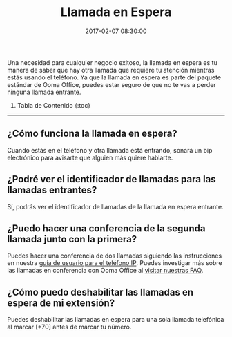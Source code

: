 ﻿---
layout: post
title:  Llamada en Espera
date:   2017-02-07 08:30:00
country: [Colombia]
language: [Spanish]
locale: [co-es]
category: [wework]
tags: [end-user-features, calling, wework]
---

Una necesidad para cualquier negocio exitoso, la llamada en espera es tu manera de saber que hay otra llamada que requiere tu atención mientras estás usando el teléfono. Ya que la llamada en espera es parte del paquete estándar de Ooma Office, puedes estar seguro de que no te vas a perder ninguna llamada entrante.

1. Tabla de Contenido
{:toc}
* * *

## ¿Cómo funciona la llamada en espera?

Cuando estás en el teléfono y otra llamada está entrando, sonará un bip electrónico para avisarte que alguien más quiere hablarte.

## ¿Podré ver el identificador de llamadas para las llamadas entrantes?

Sí, podrás ver el identificador de llamadas de la llamada en espera entrante.

## ¿Puedo hacer una conferencia de la segunda llamada junto con la primera?

Puedes hacer una conferencia de dos llamadas siguiendo las instrucciones en nuestra [guía de usuario para el teléfono IP](office/yealink-user-guide#three-way-call-conferencing). Puedes investigar más sobre las llamadas en conferencia con Ooma Office al [visitar nuestras FAQ](/co/es/three-way-call-conferencing).

## ¿Cómo puedo deshabilitar las llamadas en espera de mi extensión?

Puedes deshabilitar las llamadas en espera para una sola llamada telefónica al marcar [*70] antes de marcar tu número.